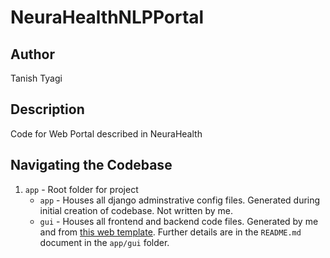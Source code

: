 # NeuraHealthNLPPortal
 
## Author
Tanish Tyagi

## Description
Code for Web Portal described in NeuraHealth

## Navigating the Codebase
1. ``app`` - Root folder for project
	* ``app`` - Houses all django adminstrative config files. Generated during initial creation of codebase. Not written by me.
	* ``gui`` - Houses all frontend and backend code files. Generated by me and from [this web template](https://nicepage.com/website-templates/preview/neuromarketing-web-design-108656?device=desktop). Further details are in the ``README.md`` document in the ``app/gui`` folder. 
